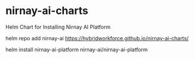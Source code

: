 # nirnay-ai-charts
Helm Chart for Installing Nirnay AI Platform 

helm repo add nirnay-ai https://hybridworkforce.github.io/nirnay-ai-charts/

helm install nirnay-ai-platform nirnay-ai/nirnay-ai-platform 
